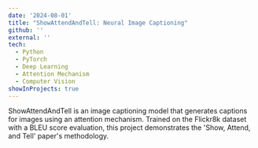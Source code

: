 ```yaml
---
date: '2024-08-01'
title: "ShowAttendAndTell: Neural Image Captioning"
github: ''
external: ''
tech: 
  - Python
  - PyTorch
  - Deep Learning
  - Attention Mechanism
  - Computer Vision
showInProjects: true
---
```


ShowAttendAndTell is an image captioning model that generates captions for images using an attention mechanism. Trained on the Flickr8k dataset with a BLEU score evaluation, this project demonstrates the 'Show, Attend, and Tell' paper's methodology.
